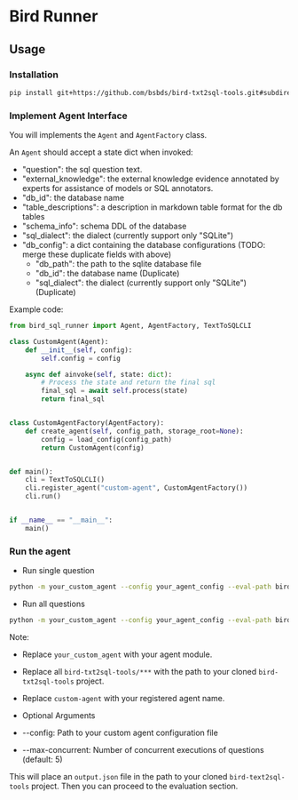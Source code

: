 # Bird Runner

## Usage

### Installation

``` sh
pip install git+https://github.com/bsbds/bird-txt2sql-tools.git#subdirectory=bird_runner
```

### Implement Agent Interface

You  will implements the `Agent` and `AgentFactory` class. 

An `Agent` should accept a state dict when invoked:
- "question": the sql question text. 
- "external_knowledge": the external knowledge evidence annotated by experts for assistance of models or SQL annotators.
- "db_id": the database name
- "table_descriptions": a description in markdown table format for the db tables
- "schema_info": schema DDL of the database
- "sql_dialect": the dialect (currently support only "SQLite")
- "db_config": a dict containing the database configurations (TODO: merge these duplicate fields with above)
    - "db_path": the path to the sqlite database file
    - "db_id": the database name (Duplicate)
    - "sql_dialect": the dialect (currently support only "SQLite") (Duplicate)


Example code:
``` python
from bird_sql_runner import Agent, AgentFactory, TextToSQLCLI

class CustomAgent(Agent):
    def __init__(self, config):
        self.config = config

    async def ainvoke(self, state: dict):
        # Process the state and return the final sql
        final_sql = await self.process(state)
        return final_sql


class CustomAgentFactory(AgentFactory):
    def create_agent(self, config_path, storage_root=None):
        config = load_config(config_path)
        return CustomAgent(config)


def main():
    cli = TextToSQLCLI()
    cli.register_agent("custom-agent", CustomAgentFactory())
    cli.run()


if __name__ == "__main__":
    main()
```

### Run the agent

- Run single question
``` sh
python -m your_custom_agent --config your_agent_config --eval-path bird-txt2sql-tools/mini_dev_sqlite_subset.json --db-root-path bird-txt2sql-tools/dev_databases --json-file-path=bird-txt2sql-tools/database_description.json --output=bird-txt2sql-tools/output.json --max-concurrent 10 --question-index 18 --agent-type custom-agent
```

- Run all questions
``` sh
python -m your_custom_agent --config your_agent_config --eval-path bird-txt2sql-tools/mini_dev_sqlite_subset.json --db-root-path bird-txt2sql-tools/dev_databases --json-file-path=bird-txt2sql-tools/database_description.json --output=bird-txt2sql-tools/output.json --all --agent-type custom-agent
```

Note:
- Replace `your_custom_agent` with your agent module.
- Replace all `bird-txt2sql-tools/***` with the path to your cloned `bird-txt2sql-tools` project.
- Replace `custom-agent` with your registered agent name.


- Optional Arguments
- --config: Path to your custom agent configuration file
- --max-concurrent: Number of concurrent executions of questions (default: 5)

This will place an `output.json` file in the path to your cloned `bird-text2sql-tools` project. Then you can proceed to the evaluation section.
